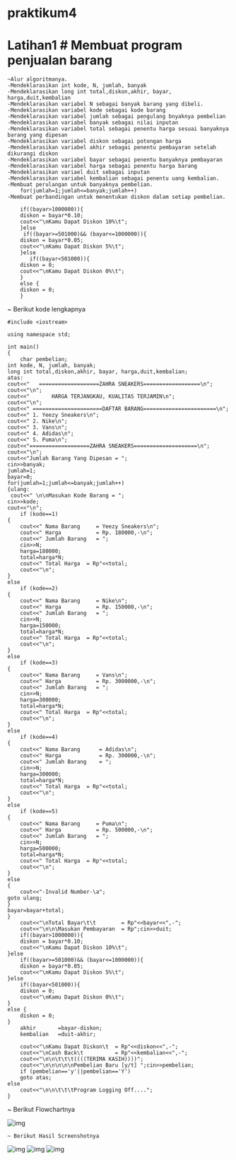 # praktikum4

# Latihan1 # Membuat program penjualan barang

	~Alur algoritmanya.
	-Mendeklarasikan int kode, N, jumlah, banyak
	-Mendeklarasikan long int total,diskon,akhir, bayar, harga,duit,kembalian
	-Mendeklarasikan variabel N sebagai banyak barang yang dibeli.
	-Mendeklarasikan variabel kode sebagai kode barang
	-Mendeklarasikan variabel jumlah sebagai pengulang bnyaknya pembelian
	-Mendeklarasikan variabel banyak sebagai nilai inputan 
	-Mendeklarasikan variabel total sebagai penentu harga sesuai banyaknya barang yang dipesan
	-Mendeklarasikan variabel diskon sebagai potongan harga
	-Mendeklarasikan variabel akhir sebagai penentu pembayaran setelah dikurangi diskon
	-Mendeklarasikan variabel bayar sebagai penentu banyaknya pembayaran
	-Mendeklarasikan variabel harga sebagai penentu harga barang
	-Mendeklarasikan variael duit sebagai inputan
	-Mendeklarasikan variabel kembalian sebagai penentu uang kembalian.
	-Membuat perulangan untuk banyaknya pembelian.
		for(jumlah=1;jumlah<=banyak;jumlah++)
	-Membuat perbandingan untuk menentukan diskon dalam setiap pembelian.

		if((bayar>1000000)){
		diskon = bayar*0.10;
		cout<<"\nKamu Dapat Diskon 10%\t";
		}else
   		 if((bayar>=501000)&& (bayar<=1000000)){
		diskon = bayar*0.05;
		cout<<"\nKamu Dapat Diskon 5%\t";
		}else
 		   if((bayar<501000)){
		diskon = 0;
		cout<<"\nKamu Dapat Diskon 0%\t";
		}
		else {
		diskon = 0;
		}
~ Berikut kode lengkapnya

	#include <iostream>

	using namespace std;

	int main()
	{
	    char pembelian;
	int kode, N, jumlah, banyak;
	long int total,diskon,akhir, bayar, harga,duit,kembalian;
	atas:	
	cout<<"   ===================ZAHRA SNEAKERS==================\n";
	cout<<"\n";
	cout<<"       HARGA TERJANGKAU, KUALITAS TERJAMIN\n";
	cout<<"\n";
	cout<<" ======================DAFTAR BARANG=======================\n";
	cout<<" 1. Yeezy Sneakers\n";
	cout<<" 2. Nike\n";
	cout<<" 3. Vans\n";
	cout<<" 4. Adidas\n";
	cout<<" 5. Puma\n";
	cout<<"===================ZAHRA SNEAKERS====================\n";
	cout<<"\n";
	cout<<"Jumlah Barang Yang Dipesan = ";
	cin>>banyak;
	jumlah=1;
	bayar=0;
	for(jumlah=1;jumlah<=banyak;jumlah++)
	{ulang:
	 cout<<" \n\nMasukan Kode Barang = ";
	cin>>kode;
	cout<<"\n";
 		if (kode==1)
	{
		cout<<" Nama Barang     = Yeezy Sneakers\n";
		cout<<" Harga           = Rp. 180000,-\n";
		cout<<" Jumlah Barang   = ";
		cin>>N;
		harga=180000;
		total=harga*N;
		cout<<" Total Harga  = Rp"<<total;
		cout<<"\n";
	}
	else
		if (kode==2)
	{
		cout<<" Nama Barang     = Nike\n";
		cout<<" Harga           = Rp. 150000,-\n";
		cout<<" Jumlah Barang   = ";
		cin>>N;
		harga=150000;
		total=harga*N;
		cout<<" Total Harga  = Rp"<<total;
		cout<<"\n";
	}
	else
		if (kode==3)
	{
		cout<<" Nama Barang     = Vans\n";
		cout<<" Harga           = Rp. 3000000,-\n";
		cout<<" Jumlah Barang   = ";
		cin>>N;
		harga=300000;
		total=harga*N;
		cout<<" Total Harga  = Rp"<<total;
		cout<<"\n";
	}
	else
		if (kode==4)
	{
		cout<<" Nama Barang      = Adidas\n";
		cout<<" Harga            = Rp. 300000,-\n";
		cout<<" Jumlah Barang    = ";
		cin>>N;
		harga=300000;
		total=harga*N;
		cout<<" Total Harga  = Rp"<<total;
		cout<<"\n";
	}
	else
		if (kode==5)
	{
		cout<<" Nama Barang     = Puma\n";
		cout<<" Harga           = Rp. 500000,-\n";
		cout<<" Jumlah Barang   = ";
		cin>>N;
		harga=500000;
		total=harga*N;
		cout<<" Total Harga  = Rp"<<total;
		cout<<"\n";
	}
	else
	{
		cout<<"-Invalid Number-\a";
	goto ulang;
	}
	bayar=bayar+total;
	}
		cout<<"\nTotal Bayar\t\t        = Rp"<<bayar<<",-";
		cout<<"\n\n\Masukan Pembayaran  = Rp";cin>>duit;
		if((bayar>1000000)){
		diskon = bayar*0.10;
		cout<<"\nKamu Dapat Diskon 10%\t";
	}else
		if((bayar>=501000)&& (bayar<=1000000)){
		diskon = bayar*0.05;
		cout<<"\nKamu Dapat Diskon 5%\t";
	}else
		if((bayar<501000)){
		diskon = 0;
		cout<<"\nKamu Dapat Diskon 0%\t";
	}
	else {
		diskon = 0;
	}
		akhir       =bayar-diskon;
		kembalian   =duit-akhir;

		cout<<"\nKamu Dapat Diskon\t  = Rp"<<diskon<<",-";
		cout<<"\nCash Back\t          = Rp"<<kembalian<<",-";
		cout<<"\n\n\t\t\t((((TERIMA KASIH))))";
		cout<<"\n\n\n\n\nPembelian Baru [y/t] ";cin>>pembelian;
		if (pembelian=='y'||pembelian=='Y')
		goto atas;
	else
		cout<<"\n\n\t\t\tProgram Logging Off....";
	}


~ Berikut Flowchartnya

![img](https://github.com/zahira12/praktikum4/blob/master/latihan1/flowchart.png)


	~ Berikut Hasil Screenshotnya


![img](https://github.com/zahira12/praktikum4/blob/master/latihan1/hasil1screenshot.png)
![img](https://github.com/zahira12/praktikum4/blob/master/latihan1/hasil2screenshot.png)
![img](https://github.com/zahira12/praktikum4/blob/master/latihan1/hasil3screenshot.png)
